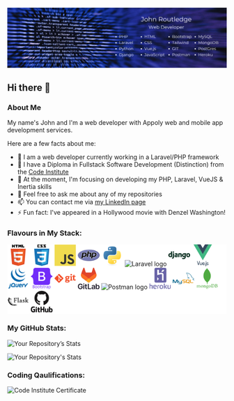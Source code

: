 ![MasterHead](https://github.com/johnroutledge/johnroutledge/blob/main/jrbanner.png)

## Hi there 👋

### About Me

My name's John and I'm a web developer with Appoly web and mobile app development services.

Here are a few facts about me:

- 🔭 I am a web developer currently working in a Laravel/PHP framework 
- 🌱 I have a Diploma in Fullstack Software Development (Distinction) from the [Code Institute](https://www.codeinstitute.net)
- 🤔 At the moment, I'm focusing on developing my PHP, Laravel, VueJS & Inertia skills
- 💬 Feel free to ask me about any of my repositories
- 📫 You can contact me via [my LinkedIn page](https://www.linkedin.com/in/john-routledge/)
- ⚡ Fun fact: I've appeared in a Hollywood movie with Denzel Washington!

### Flavours in My Stack:

<div style="background-color: white !important;">
  <img src="https://github.com/devicons/devicon/blob/master/icons/html5/html5-original-wordmark.svg" alt="HTML logo" width="50px" height="50px"/>
  <img src="https://github.com/devicons/devicon/blob/master/icons/css3/css3-original-wordmark.svg" alt="CSS logo" width="50px" height="50px"/>         
  <img src="https://github.com/devicons/devicon/blob/master/icons/javascript/javascript-original.svg" alt="JavaScript logo" width="50px" height="50px">
  <img src="https://github.com/devicons/devicon/blob/master/icons/php/php-original.svg" alt="PHP logo" width="50px" height="50px"/>
  <img src="https://github.com/devicons/devicon/blob/master/icons/python/python-original.svg" alt="Python logo" width="50px" height="50px"/>
  <img src="https://upload.wikimedia.org/wikipedia/commons/9/9a/Laravel.svg" alt="Laravel logo" width="50px" height="50px"/>
  <img src="https://github.com/devicons/devicon/blob/master/icons/django/django-plain-wordmark.svg" alt="Django logo" width="50px" height="50px"/>
  <img src="https://github.com/devicons/devicon/blob/master/icons/vuejs/vuejs-original-wordmark.svg" alt="VueJS logo" width="50px" height="50px"/>
  <img src="https://github.com/devicons/devicon/blob/master/icons/jquery/jquery-plain-wordmark.svg" alt="jQuery logo" width="50px" height="50px"/>
  <img src="https://github.com/devicons/devicon/blob/master/icons/bootstrap/bootstrap-plain-wordmark.svg" alt="Bootstrap logo" height="50px" width="50px"/>
  <img src="https://github.com/devicons/devicon/blob/master/icons/git/git-plain-wordmark.svg" alt="Git logo" width="50px" height="50px"/>
  <img src="https://github.com/devicons/devicon/blob/master/icons/gitlab/gitlab-original-wordmark.svg" alt="GitLab logo" width="50px" height="50px"/>
  <img src="https://user-images.githubusercontent.com/2676579/34940598-17cc20f0-f9be-11e7-8c6d-f0190d502d64.png" alt="Postman logo" height="50px" width="50px"/>
  <img src="https://github.com/devicons/devicon/blob/master/icons/heroku/heroku-plain-wordmark.svg" alt="Heroku logo" width="50px" height="50px"/>
  <img src="https://github.com/devicons/devicon/blob/master/icons/mysql/mysql-original-wordmark.svg" alt="mySQL logo" height="50px" width="50px"/>
  <img src="https://github.com/devicons/devicon/blob/master/icons/mongodb/mongodb-plain-wordmark.svg" alt="MongoDB logo" width="50px" height="50px"/>
  <img src="https://github.com/devicons/devicon/blob/master/icons/flask/flask-original-wordmark.svg" alt="Flask logo" width="50px" height="50px"/>
  <img src="https://github.com/devicons/devicon/blob/master/icons/github/github-original-wordmark.svg" alt="GitHub logo" width="50px" height="50px"/>
</div>


### My GitHub Stats:

![Your Repository’s Stats](https://github-readme-stats.vercel.app/api?username=johnroutledge&show_icons=true&theme=prussian)

![Your Repository's Stats](https://github-readme-stats.vercel.app/api/top-langs/?username=johnroutledge&theme=prussian)


### Coding Qaulifications:

<img src="https://api.accredible.com/v1/frontend/credential_website_embed_image/certificate/48850361" alt="Code Institute Certificate" width=50% />
